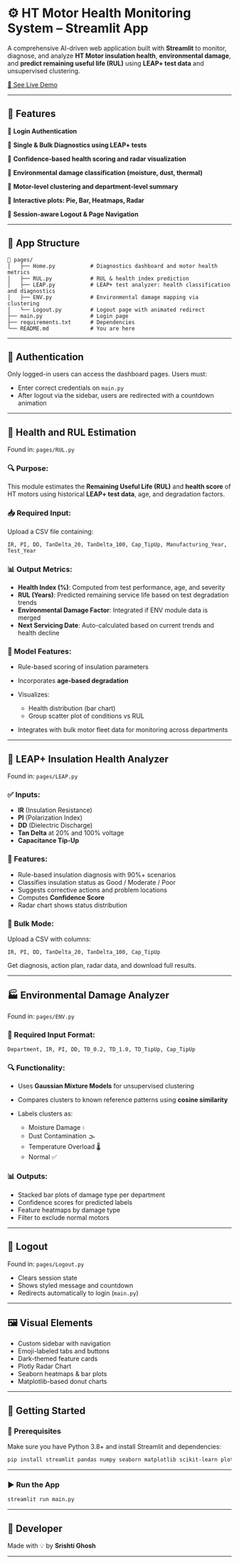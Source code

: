 # ⚙️ HT Motor Health Monitoring System – Streamlit App

A comprehensive AI-driven web application built with **Streamlit** to monitor, diagnose, and analyze **HT Motor insulation health**, **environmental damage**, and **predict remaining useful life (RUL)** using **LEAP+ test data** and unsupervised clustering.

[🔗 See Live Demo](https://ht-motor-health-monitoring-system.streamlit.app/)

---

## 🌟 Features

🔹 **Login Authentication**

🔹 **Single & Bulk Diagnostics using LEAP+ tests**

🔹 **Confidence-based health scoring and radar visualization**

🔹 **Environmental damage classification (moisture, dust, thermal)**

🔹 **Motor-level clustering and department-level summary**

🔹 **Interactive plots: Pie, Bar, Heatmaps, Radar**

🔹 **Session-aware Logout & Page Navigation**

---

## 🧩 App Structure

```plaintext
📁 pages/
│   ├── Home.py           # Diagnostics dashboard and motor health metrics
│   ├── RUL.py            # RUL & health index prediction 
│   ├── LEAP.py           # LEAP+ test analyzer: health classification and diagnostics
│   ├── ENV.py            # Environmental damage mapping via clustering
│   └── Logout.py         # Logout page with animated redirect
├── main.py               # Login page
├── requirements.txt      # Dependencies 
└── README.md             # You are here
```

---

## 🔐 Authentication

Only logged-in users can access the dashboard pages. Users must:

* Enter correct credentials on `main.py`
* After logout via the sidebar, users are redirected with a countdown animation

---

## 📆 Health and RUL Estimation

Found in: `pages/RUL.py`

### 🔍 Purpose:

This module estimates the **Remaining Useful Life (RUL)** and **health score** of HT motors using historical **LEAP+ test data**, age, and degradation factors.

### 📥 Required Input:

Upload a CSV file containing:

```csv
IR, PI, DD, TanDelta_20, TanDelta_100, Cap_TipUp, Manufacturing_Year, Test_Year
```

### 📊 Output Metrics:

* **Health Index (%)**: Computed from test performance, age, and severity
* **RUL (Years)**: Predicted remaining service life based on test degradation trends
* **Environmental Damage Factor**: Integrated if ENV module data is merged
* **Next Servicing Date**: Auto-calculated based on current trends and health decline

### 🧠 Model Features:

* Rule-based scoring of insulation parameters
* Incorporates **age-based degradation**
* Visualizes:

  * Health distribution (bar chart)
  * Group scatter plot of conditions vs RUL
* Integrates with bulk motor fleet data for monitoring across departments

---

## 🔬 LEAP+ Insulation Health Analyzer

Found in: `pages/LEAP.py`

### ✅ Inputs:

* **IR** (Insulation Resistance)
* **PI** (Polarization Index)
* **DD** (Dielectric Discharge)
* **Tan Delta** at 20% and 100% voltage
* **Capacitance Tip-Up**

### 🧠 Features:

* Rule-based insulation diagnosis with 90%+ scenarios
* Classifies insulation status as Good / Moderate / Poor
* Suggests corrective actions and problem locations
* Computes **Confidence Score**
* Radar chart shows status distribution

### 📂 Bulk Mode:

Upload a CSV with columns:

```csv
IR, PI, DD, TanDelta_20, TanDelta_100, Cap_TipUp
```

Get diagnosis, action plan, radar data, and download full results.

---

## 🏭 Environmental Damage Analyzer

Found in: `pages/ENV.py`

### 📁 Required Input Format:

```csv
Department, IR, PI, DD, TD_0.2, TD_1.0, TD_TipUp, Cap_TipUp
```

### 🔍 Functionality:

* Uses **Gaussian Mixture Models** for unsupervised clustering
* Compares clusters to known reference patterns using **cosine similarity**
* Labels clusters as:

  * Moisture Damage 💧
  * Dust Contamination 🌫️
  * Temperature Overload 🌡️
  * Normal ✅

### 📊 Outputs:

* Stacked bar plots of damage type per department
* Confidence scores for predicted labels
* Feature heatmaps by damage type
* Filter to exclude normal motors

---

## 🔁 Logout

Found in: `pages/Logout.py`

* Clears session state
* Shows styled message and countdown
* Redirects automatically to login (`main.py`)

---

## 🖼️ Visual Elements

* Custom sidebar with navigation
* Emoji-labeled tabs and buttons
* Dark-themed feature cards
* Plotly Radar Chart
* Seaborn heatmaps & bar plots
* Matplotlib-based donut charts

---

## 🚀 Getting Started

### 🧰 Prerequisites

Make sure you have Python 3.8+ and install Streamlit and dependencies:

```bash
pip install streamlit pandas numpy seaborn matplotlib scikit-learn plotly
```

---

### ▶️ Run the App

```bash
streamlit run main.py
```

---

## 👤 Developer

Made with 💡 by **Srishti Ghosh**

---
